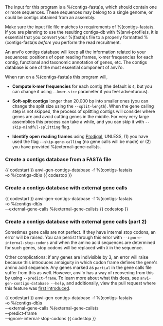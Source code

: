 The input for this program is a %(contigs-fasta)s, which should contain one or more sequences. These sequences may belong to a single genome, or could be contigs obtained from an assembly.

Make sure the input file file matches to requirements of %(contigs-fasta)s. If you are planning to use the resulting contigs-db with %(anvi-profile)s, it is essential that you convert your %(fasta)s file to a properly formatted %(contigs-fasta)s *before* you perform the read recruitment.

An anvi'o contigs database will keep all the information related to your sequences: positions of open reading frames, k-mer frequencies for each contig, functional and taxonomic annotation of genes, etc. The contigs database is one of the most essential component of anvi'o.

When run on a %(contigs-fasta)s this program will,

* **Compute k-mer frequencies** for each contig (the default is `4`, but you can change it using `--kmer-size` parameter if you feel adventurous).

* **Soft-split contigs** longer than 20,000 bp into smaller ones (you can change the split size using the `--split-length`). When the gene calling step is not skipped, the process of splitting contigs will consider where genes are and avoid cutting genes in the middle. For very very large assemblies this process can take a while, and you can skip it with `--skip-mindful-splitting` flag.

* **Identify open reading frames** using [Prodigal](http://prodigal.ornl.gov/), UNLESS, (1) you have used the flag `--skip-gene-calling` (no gene calls will be made) or (2) you have provided %(external-gene-calls)s.


### Create a contigs database from a FASTA file

{{ codestart }}
anvi-gen-contigs-database -f %(contigs-fasta)s \
                          -o %(contigs-db)s
{{ codestop }}

### Create a contigs database with external gene calls

{{ codestart }}
anvi-gen-contigs-database -f %(contigs-fasta)s \
                          -o %(contigs-db)s \
                          --external-gene-calls %(external-gene-calls)s
{{ codestop }}

### Create a contigs database with external gene calls (part 2)

Sometimes gene calls are not perfect. If they have internal stop codons, an error will be raised. You can persist through this error with `--ignore-internal-stop-codons` and when the amino acid sequences are determined for such genes, stop codons will be replaced with `X` in the sequence.

Other complications: if any genes are indivisible by 3, an error will raise because this introduces ambiguity in which codon frame defines the gene's amino acid sequence. Any genes marked as `partial` in the gene calls file suffer from this as well. However, anvi'o has a way of recovering from this by using `--predict-frame`. To learn more about what this does, see `anvi-gen-contigs-database --help`, and additionally, view the pull request where this feature was [first introduced](https://github.com/merenlab/anvio/pull/1428).

{{ codestart }}
anvi-gen-contigs-database -f %(contigs-fasta)s \
                          -o %(contigs-db)s \
                          --external-gene-calls %(external-gene-calls)s \
                          --predict-frame \
                          --ignore-internal-stop-codons
{{ codestop }}
